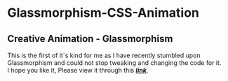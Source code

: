# Glassmorphism-CSS-Animation
## Creative Animation - Glassmorphism
This is the first of it`s kind for me as I have recently stumbled upon Glassmorphism and could not stop tweaking and changing the code for it.<br>
I hope you like it, Please view it through this <b><i>[link](https://sh1k44r.github.io/Glassmorphism-CSS-Animation/)</i></b>.
